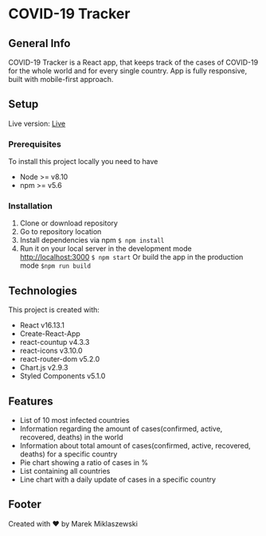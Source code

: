 # COVID-19 Tracker

## General Info

COVID-19 Tracker is a React app, that keeps track of the cases of COVID-19 for the whole world and for every single country.
App is fully responsive, built with mobile-first approach.

## Setup

Live version: [Live](https://balldoro.github.io/covid/#/global)

### Prerequisites

To install this project locally you need to have

- Node >= v8.10
- npm >= v5.6

### Installation

1. Clone or download repository
2. Go to repository location
3. Install dependencies via npm
   `$ npm install`
4. Run it on your local server in the development mode [http://localhost:3000](http://localhost:3000)
   `$ npm start`
   Or build the app in the production mode
   `$npm run build`

## Technologies

This project is created with:

- React v16.13.1
- Create-React-App
- react-countup v4.3.3
- react-icons v3.10.0
- react-router-dom v5.2.0
- Chart.js v2.9.3
- Styled Components v5.1.0

## Features

- List of 10 most infected countries
- Information regarding the amount of cases(confirmed, active, recovered, deaths) in the world
- Information about total amount of cases(confirmed, active, recovered, deaths) for a specific country
- Pie chart showing a ratio of cases in %
- List containing all countries
- Line chart with a daily update of cases in a specific country

## Footer

Created with :heart: by Marek Miklaszewski
